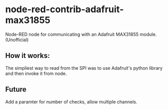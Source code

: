 # node-red-contrib-adafruit-max31855
Node-RED node for communicating with an Adafruit MAX31855 module. (Unofficial)

## How it works:

The simpliest way to read from the SPI was to use Adafruit's python library and then invoke it from node.

## Future

Add a paramter for number of checks, allow multiple channels.